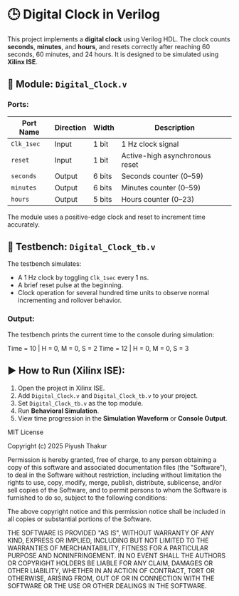 # 🕒 Digital Clock in Verilog

This project implements a **digital clock** using Verilog HDL. The clock counts **seconds**, **minutes**, and **hours**, and resets correctly after reaching 60 seconds, 60 minutes, and 24 hours. It is designed to be simulated using **Xilinx ISE**.

## 🔧 Module: `Digital_Clock.v`

### Ports:
| Port Name | Direction | Width | Description                 |
|-----------|-----------|--------|-----------------------------|
| `Clk_1sec`| Input     | 1 bit  | 1 Hz clock signal           |
| `reset`   | Input     | 1 bit  | Active-high asynchronous reset |
| `seconds` | Output    | 6 bits | Seconds counter (0–59)     |
| `minutes` | Output    | 6 bits | Minutes counter (0–59)     |
| `hours`   | Output    | 5 bits | Hours counter (0–23)       |

The module uses a positive-edge clock and reset to increment time accurately.

## 🧪 Testbench: `Digital_Clock_tb.v`

The testbench simulates:
- A 1 Hz clock by toggling `Clk_1sec` every 1 ns.
- A brief reset pulse at the beginning.
- Clock operation for several hundred time units to observe normal incrementing and rollover behavior.

### Output:
The testbench prints the current time to the console during simulation:

Time = 10 | H = 0, M = 0, S = 2
Time = 12 | H = 0, M = 0, S = 3



## ▶️ How to Run (Xilinx ISE):
1. Open the project in Xilinx ISE.
2. Add `Digital_Clock.v` and `Digital_Clock_tb.v` to your project.
3. Set `Digital_Clock_tb.v` as the top module.
4. Run **Behavioral Simulation**.
5. View time progression in the **Simulation Waveform** or **Console Output**.

















MIT License

Copyright (c) 2025 Piyush Thakur

Permission is hereby granted, free of charge, to any person obtaining a copy
of this software and associated documentation files (the "Software"), to deal
in the Software without restriction, including without limitation the rights 
to use, copy, modify, merge, publish, distribute, sublicense, and/or sell 
copies of the Software, and to permit persons to whom the Software is 
furnished to do so, subject to the following conditions:

The above copyright notice and this permission notice shall be included 
in all copies or substantial portions of the Software.

THE SOFTWARE IS PROVIDED "AS IS", WITHOUT WARRANTY OF ANY KIND, EXPRESS 
OR IMPLIED, INCLUDING BUT NOT LIMITED TO THE WARRANTIES OF MERCHANTABILITY, 
FITNESS FOR A PARTICULAR PURPOSE AND NONINFRINGEMENT. IN NO EVENT SHALL THE 
AUTHORS OR COPYRIGHT HOLDERS BE LIABLE FOR ANY CLAIM, DAMAGES OR OTHER 
LIABILITY, WHETHER IN AN ACTION OF CONTRACT, TORT OR OTHERWISE, ARISING 
FROM, OUT OF OR IN CONNECTION WITH THE SOFTWARE OR THE USE OR OTHER DEALINGS 
IN THE SOFTWARE.


